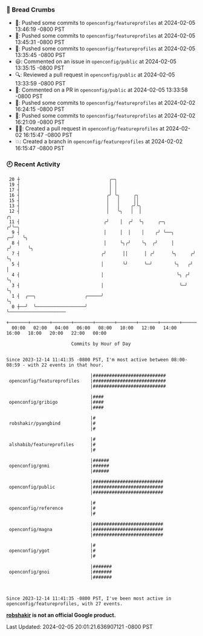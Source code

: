 ### 🍞 Bread Crumbs

 * 🚢: Pushed some commits to `openconfig/featureprofiles` at 2024-02-05 13:46:19 -0800 PST
 * 🚢: Pushed some commits to `openconfig/featureprofiles` at 2024-02-05 13:45:31 -0800 PST
 * 🚢: Pushed some commits to `openconfig/featureprofiles` at 2024-02-05 13:35:45 -0800 PST
 * 😃: Commented on an issue in `openconfig/public` at 2024-02-05 13:35:15 -0800 PST
 * 🔍: Reviewed a pull request in  `openconfig/public` at 2024-02-05 13:33:59 -0800 PST
 * 💬: Commented on a PR in  `openconfig/public` at 2024-02-05 13:33:58 -0800 PST
 * 🚢: Pushed some commits to `openconfig/featureprofiles` at 2024-02-02 16:24:15 -0800 PST
 * 🚢: Pushed some commits to `openconfig/featureprofiles` at 2024-02-02 16:21:09 -0800 PST
 * ✍🏼: Created a pull request in `openconfig/featureprofiles` at 2024-02-02 16:15:47 -0800 PST
 * 💥: Created a branch in `openconfig/featureprofiles` at 2024-02-02 16:15:47 -0800 PST

### 🕘 Recent Activity
```
 20 ┼                                 ╭─╮
 19 ┤                                 │ │
 17 ┤                                 │ │
 16 ┤                                ╭╯ ╰╮     ╭╮
 15 ┤                                │   │     ││
 13 ┤                                │   │    ╭╯╰╮
 12 ┤                                │   ╰╮   │  │                       ╭╮
 11 ┤                               ╭╯    │  ╭╯  ╰╮     ╭─╮             ╭╯╰─╮
  9 ┤                               │     │  │    │    ╭╯ ╰──╮        ╭─╯   ╰╮
  8 ┤                               │     ╰╮╭╯    ╰╮  ╭╯     │       ╭╯      ╰╮
  7 ┤                              ╭╯      ││      │ ╭╯      ╰╮     ╭╯        ╰╮
  5 ┤                              │       ╰╯      ╰─╯        ╰╮   ╭╯          │
  4 ┤                              │                           ╰╮ ╭╯           ╰╮
  3 ┤                              │                            ╰─╯             ╰╮
  1 ┤  ╭──╮                  ╭─────╯                                             ╰╮
  0 ┼──╯  ╰──────────────────╯                                                    ╰─────────────────────
    +───────+───────+───────+───────+───────+───────+───────+───────+───────+───────+───────+───────+────
  00:00   02:00   04:00   06:00   08:00   10:00   12:00   14:00   16:00   18:00   20:00   22:00   00:00   

						Commits by Hour of Day


Since 2023-12-14 11:41:35 -0800 PST, I'm most active between 08:00-08:59 - with 22 events in that hour.

```



```
                               |###########################
 openconfig/featureprofiles    |###########################
                               |###########################

                               |####
 openconfig/gribigo            |####
                               |####

                               |#
 robshakir/pyangbind           |#
                               |#

                               |#
 alshabib/featureprofiles      |#
                               |#

                               |######
 openconfig/gnmi               |######
                               |######

                               |##########################
 openconfig/public             |##########################
                               |##########################

                               |#
 openconfig/reference          |#
                               |#

                               |##########################
 openconfig/magna              |##########################
                               |##########################

                               |#
 openconfig/ygot               |#
                               |#

                               |#######
 openconfig/gnoi               |#######
                               |#######



Since 2023-12-14 11:41:35 -0800 PST, I've been most active in openconfig/featureprofiles, with 27 events.

```
**[robshakir](mailto:robjs@google.com) is not an official Google product.**  


Last Updated: 2024-02-05 20:01:21.636907121 -0800 PST
